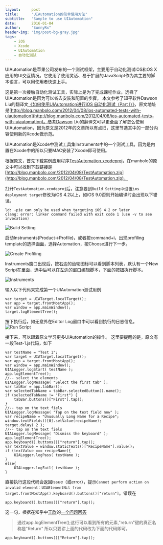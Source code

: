 ```yaml
---
layout:     post
title:      "UIAutomation的简单使用方法"
subtitle:   "Sample to use UIAutomation"
date:       2016-01-04
author:     "SunnyRx"
header-img: "img/post-bg-gray.jpg"
tags:
    - iOS
    - Xcode
    - UIAutomation
    - 自动化测试
---
```

UIAutomation是苹果公司发布的一个测试框架，主要用于自动化测试iOS和OS X应用的UI交互情况。它使用了使用灵活、易于扩展的JavaScript作为其主要的脚本语言，可以用使用者快速上手。

这是第一次接触自动化测试工具，实际上是为了完成课程作业，选择了UIAutomation是因为可以省去安装和配置的步骤。
本文参考了知平软件Dawson Liu的翻译文[《如何使用UIAutomation进行iOS 自动化测试（Part I）》](http://www.cnblogs.com/vowei/archive/2012/08/10/2631949.html)，原文地址是[http://blog.manbolo.com/2012/04/08/ios-automated-tests-with-uiautomation](http://blog.manbolo.com/2012/04/08/ios-automated-tests-with-uiautomation)。参考Dawson Liu的翻译文可以更全面了解怎么使用UIAutomation，因为原文是2012年的文章所以有点旧，这里节选其中的一部分内容使用新的Xcode做示范。

UIAutomation是Xcode中测试工具集Instruments中的一个测试工具，因为是内置在Xcode中的所以只要MAC安装了Xcode即可使用。

根据原文，首先下载实例应用程序[TestAutomation.xcodeproj](http://blog.manbolo.com/2012/04/08/TestAutomation.zip)，在manbolo的原文中可以找到下载链接是[http://blog.manbolo.com/2012/04/08/TestAutomation.zip](http://blog.manbolo.com/2012/04/08/TestAutomation.zip)。

打开`TestAutomation.xcodeproj`后，注意要到`Build Setting中`设置`ios deployment target`修改为iOS 4.2以上，如iOS 9.0否则开始编译时会出现以下错误。

```
ld: -pie can only be used when targeting iOS 4.2 or later 
clang: error: linker command failed with exit code 1 (use -v to see invocation)
```

![Build Setting](http://SunnyRx.github.io/img/in-post/post-UIAutomation-BuildSettings.png)

启动Instruments(Product->Profile)，或者按command+i，出现profiling template的选择画面，选择Automation，按Choose进行下一步。

![Create Profiling](http://SunnyRx.github.io/img/in-post/post-UIAutomation-createProfiling.png)

Instruments窗口出现后，按右边的齿轮图标可以看到脚本列表，默认有一个New Script在里面，选中后可以在左边的窗口编辑脚本，下面的按钮执行脚本。

![Instruments](http://SunnyRx.github.io/img/in-post/post-UIAutomation-Automation.png)

输入以下代码来完成第一个UIAutomation测试用例

```
var target = UIATarget.localTarget();
var app = target.frontMostApp();
var window = app.mainWindow();
target.logElementTree();
```

按下执行后，如无意外在Editor Log窗口中可以看到执行的日志信息。
![Run Script](http://SunnyRx.github.io/img/in-post/post-UIAutomation-runScript.png)

接下来，可以跟着原文学习更多UIAutomation的操作。
这里要提醒的是，原文有一段Test-1.js代码，如下

```
var testName = "Test 1";
var target = UIATarget.localTarget();
var app = target.frontMostApp();
var window = app.mainWindow();
UIALogger.logStart( testName );
app.logElementTree();
//-- select the elements
UIALogger.logMessage( "Select the first tab" );
var tabBar = app.tabBar();
var selectedTabName = tabBar.selectedButton().name();
if (selectedTabName != "First") {
    tabBar.buttons()["First"].tap();
}
//-- tap on the text fiels
UIALogger.logMessage( "Tap on the text field now" );
var recipeName = "Unusually Long Name for a Recipe";
window.textFields()[0].setValue(recipeName);
target.delay( 2 );
//-- tap on the text fiels
UIALogger.logMessage( "Dismiss the keyboard" );
app.logElementTree();
app.keyboard().buttons()["return"].tap();
var textValue = window.staticTexts()["RecipeName"].value();
if (textValue === recipeName){
    UIALogger.logPass( testName ); 
}
else{
    UIALogger.logFail( testName ); 
}
```

直接执行这段代码会返回issue（或error），提示`Cannot perform action on invalid element：UIAElementNil from  target.frontMostApp().keyboard().buttons()["return"]`。错误在

```
app.keyboard().buttons()["return"].tap();
```

这一句，根据在知乎中[王欣](https://www.zhihu.com/people/wang-xin-97-55)的[一个问题回答](https://www.zhihu.com/question/22178379/answer/24594521)
>通过app.logElementTree();这行可以看到所有的元素,"return"键的真正名称是"Return"
所以只要讲上面的代码改为下面的代码即可。

```
app.keyboard().buttons()["Return"].tap();
```